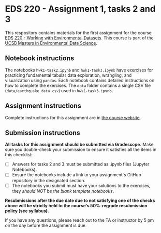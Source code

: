 # EDS 220 - Assignment 1, tasks 2 and 3

This respository contains materials for  the first assignment for the course [EDS 220 - Working with Environmental Datasets](https://meds-eds-220.github.io/MEDS-eds-220-course/). This course is part of the [UCSB Masters in Environmental Data Science](https://bren.ucsb.edu/masters-programs/master-environmental-data-science).

## Notebook instructions
The notebooks `hwk1-task2.ipynb` and `hwk1-task3.ipynb` have exercises for practicing fundamental tabular data exploration, wrangling, and visualization using `pandas`. Each notebook contains detailed instructions on how to complete the exercises. The `data` folder contains a single CSV file (`data/earthquake_data.csv`) used in `hwk1-task3.ipynb`.

## Assignment instructions
Complete instructions for this assignment are in [the course website](https://meds-eds-220.github.io/MEDS-eds-220-course/assignments/assignment1.html).

## Submission instructions
**All tasks for this assignment should be submitted via Gradescope.** Make sure you double-check your submission to ensure it satisfies all the items in this checklist:

- [ ] Answers for tasks 2 and 3 must be submitted as .ipynb files (Jupyter Notebooks).
- [ ] Ensure the notebooks include a link to your assignment's GitHub repository in the designated section.
- [ ] The notebooks you submit must have your solutions to the exercises, they *should NOT be the blank template notebooks*.

**Resubmissions after the due date due to not satisfying one of the checks above will be strictly held to the course's 50%-regrade resubmission policy (see syllabus).**

If you have any questions, please reach out to the TA or instructor by 5 pm on the day before the assignment is due.
